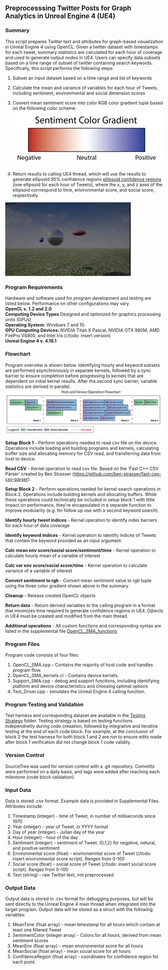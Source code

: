 ## Preprocesssing Twitter Posts for Graph Analytics in Unreal Engine 4 (UE4) <br>

### Summary
This script prepares Twitter text and attributes for graph-based visualization in Unreal Engine 4 using OpenCL.  Given a twitter dataset with timestamps for each tweet, summary statistics are calculated for each hour of coverage and used to generate output nodes in UE4.  Users can specify data subsets based on a time range of subset of twitter containing search keywords.  Specifically, this script performs the following steps:
1. Subset an input dataset based on a time range and list of keywords
2. Calculate the mean and variance of variables for each hour of Tweets, including sentiment, environmental and social dimension scores
3. Convert mean sentiment score into color RGB color gradient tuple based on the following color scheme: <br>
![](https://github.com/larkinandy/Green-Space-Virtual-Reality/blob/master/OpenCL_SMA/Support%20Documents/Sentiment_Color_Gradient-03.png)

4. Return results to calling UE4 thread, which will use the results to generate ellipsoid 95% confidence regions [ellipsoid confidence regions](https://en.wikipedia.org/wiki/Ellipsoid)  (one ellipsoid for each hour of Tweets), where the x, y, and z axes of the ellipsoid corrrespond to time, environmental score, and social score, respectively.  
 
![alt text](https://github.com/larkinandy/Green-Space-Virtual-Reality/blob/master/OpenCL_SMA/Support%20Documents/SpherePrototypes.gif "Prototype uobjects in UE4")


### Program Requirements
Hardware and software used for program development and testing are listed below.  Performance on other configurations may vary <br>
**OpenCL v. 1.2 and 2.0** <br>
**Computing Device Types** Designed and optimized for graphics processing units (GPUs) <br>
**Operating System:** Windows 7 and 10.  <br>
**GPU Computing Devices:** NVIDIA Titan X Pascal, NVIDIA GTX 980M, AMD FirePro V4900, and Intel Iris (//todo: insert version) <br>
**Unreal Engine 4 v. 4.18.1** 


### Flowchart 
Program overview is shown below. Identifying hourly and keyword subsets are performed asynchronously in separate kernels, followed by a sync barrier to ensure completion before progressing to kernels that are dependent on initial kernel results.  After the second sync barrier, variable statistics are derived in parallel.
![](https://github.com/larkinandy/Green-Space-Virtual-Reality/blob/master/OpenCL_SMA/Support%20Documents/Project%20Flowchart_Nov17_17.png) <br>

**Setup Block 1** - Perform operations needed to read csv file on the device.  Operations include loading and building programs and kernels, calculating buffer size and allocating memory for CSV read, and transferring data from host to device. <br>

**Read CSV** - Kernel operation to read csv file.  Based on the 'Fast C++ CSV Parser' created by Ben Strasser (https://github.com/ben-strasser/fast-cpp-csv-parser). <br>

**Setup Block 2** - Perform operations needed for kernel search operations in Block 2.  Operations include building kernels and allocating buffers.  While these operations could technically be included in setup block 1 with little impact on performance, they're encapsulated in a separate function to improve modularity (e.g. for follow up use with a second keyword search).  

**Identify hourly tweet indices** - Kernel operation to identify index barriers for each hour of data coverage

**Identify keyword indices** - Kernel operation to identify indices of Tweets that contain the keyword provided as an input argument.

**Calc mean env score/social score/sentiment/time** - Kernel operation to calculate hourly mean of a variable of interest

**Calc var env score/social score/time** - Kernel operation to calculate variance of a variable of interest

**Convert sentiment to rgb** - Convert mean sentiment value to rgb tuple using the three color gradient shown above in the summary

**Cleanup** - Release created OpenCL objects

**Return data** - Return derived variables to the calling program in a format that minimizes time required to generate confidence regions in UE4.  Ojbects in UE4 must be created and modified from the main thread.  

**Additional operations** - All custom functions and corresponding syntax are listed in the supplemental file [OpenCL_SMA_functions](https://github.com/larkinandy/Green-Space-Virtual-Reality/blob/master/OpenCL_SMA/Functions.md)

### Program Files
Program code consists of four files:
1. OpenCL_SMA.cpp - Contains the majority of host code and handles program flow.
2. OpenCL_SMA_kernels.cl - Contains device kernels.
3. Support_SMA.cpp - debug and support functions, including identifying platform and device characteristics and choosing optimal options
4. Test_Driver.cpp - simulates the Unreal Engine 4 calling function.  

### Program Testing and Validation
Test harness and corresponding dataset are available in the [Testing Strategy](https://github.com/larkinandy/Green-Space-Virtual-Reality/tree/master/OpenCL_SMA/Testing_Strategy) folder.  Testing strategy is based on testing functions independnetly during code creaation, followed by integrative and iterative testing at the end of each code block.  For example, at the conclusion of block 2 the test harness for both block 1 and 2 are run to ensure edits made after  block 1 verification did not change block 1 code validity.  

### Version Control
SourceTree was used for version control with a .git repository.  Committs were performed on a daily basis, and tags were added after reaching each milestone (code block validation).  

### Input Data 
Data is stored .csv format.  Example data is provided in Supplemental Files.  Attributes include:<br>
1. Timestamp (integer) - time of Tweet, in number of milliseconds since 1970  <br>
2. Year (integer) - year of Tweet, in YYYY format 
3. Day of year (integer) - Julian day of the year 
4. Hour (integer) - hour of the day 
5. Sentiment (integer) - sentiment of Tweet.  (0,1,2) for negative, netural, and positive sentiment
6. Environmental score (float) - environemntal score of Tweet (//todo: insert environmental score script).  Ranges from 0-100
7. Social score (float) - social score of Tweet (//todo: insert social score script).  Ranges from 0-100
8. Text (string) - raw Twitter text, not preprocessed 

### Output Data
Output data is stored in .csv format for debugging purposes, but will be sent directly to the Unreal Engine 4 main thread when integrated into the target program.  Output data will be stored as a struct with the following variables:
1. MeanTime (float array) - mean timestamp for all hours which contain at least one filtered Tweet
2. SentimentColor (integer array) - Colors for all hours, derived from mean sentiment scores 
3. MeanEnv (float array) - mean environmental score for all hours
4. MeanSocial (float array) - mean social score for all hours
5. ConfidenceRegion (float array) - coordinates for confidence region for each point.
